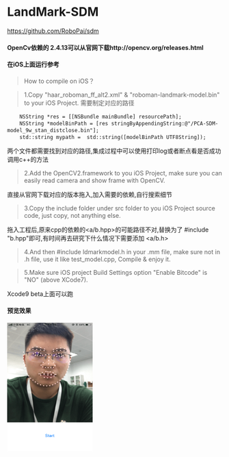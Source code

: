 # LandMark-SDM
https://github.com/RoboPai/sdm

#### OpenCv依赖的 2.4.13可以从官网下载http://opencv.org/releases.html



#### 在iOS上面运行参考

> How to compile on iOS？

>1.Copy "haar_roboman_ff_alt2.xml" & "roboman-landmark-model.bin" to your iOS Project.
>需要制定对应的路径

```
    NSString *res = [[NSBundle mainBundle] resourcePath];
    NSString *modelBinPath = [res stringByAppendingString:@"/PCA-SDM-model_9w_stan_distclose.bin"];
    std::string mypath =  std::string([modelBinPath UTF8String]);
```

两个文件都需要找到对应的路径,集成过程中可以使用打印log或者断点看是否成功调用c++的方法


>2.Add the OpenCV2.framework to you iOS Project, make sure you can easily read camera and show frame with OpenCV.

   
   直接从官网下载对应的版本拖入,加入需要的依赖,自行搜索细节


>3.Copy the include folder under src folder to you iOS Project source code, just copy, not anything else.
 
   
   拖入工程后,原来cpp的依赖的<a/b.hpp>的可能路径不对,替换为了 #include "b.hpp"即可,有时间再去研究下什么情况下需要添加 <a/b.h>



>4.And then #include ldmarkmodel.h in your .mm file, make sure not in .h file, use it like test_model.cpp, Compile & enjoy it.

  
>5.Make sure iOS project Build Settings option "Enable Bitcode" is "NO" (above XCode7).
  
 
 
   Xcode9 beta上面可以跑
   
   
   
   
#### 预览效果

<p>
 <img src="https://github.com/duanhai/LandMark-SDM/blob/master/t.PNG" width = "200" height = "300" alt="预览效果" align=left />
</p>
